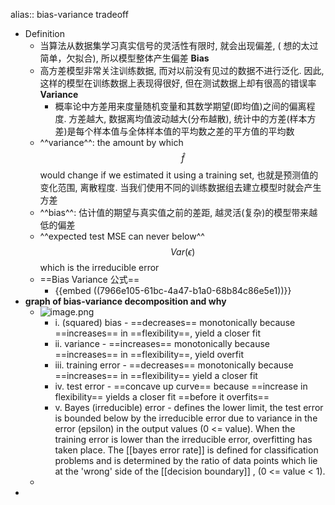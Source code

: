 alias:: bias-variance tradeoff
- Definition
	- 当算法从数据集学习真实信号的灵活性有限时, 就会出现偏差, ( 想的太过简单，欠拟合), 所以模型整体产生偏差 **Bias**
	- 高方差模型非常关注训练数据, 而对以前没有见过的数据不进行泛化. 因此, 这样的模型在训练数据上表现得很好, 但在测试数据上却有很高的错误率 **Variance**
		- 概率论中方差用来度量随机变量和其数学期望(即均值)之间的偏离程度. 方差越大, 数据离均值波动越大(分布越散), 
		  统计中的方差(样本方差)是每个样本值与全体样本值的平均数之差的平方值的平均数
	- ^^variance^^: the amount by which $$\hat f$$ would change if we estimated it using a training set, 也就是预测值的变化范围, 离散程度. 当我们使用不同的训练数据组去建立模型时就会产生方差
	- ^^bias^^: 估计值的期望与真实值之前的差距, 越灵活(复杂)的模型带来越低的偏差
	- ^^expected test MSE can never below^^ $$Var(\epsilon)$$ which is the irreducible error
	- ==Bias Variance 公式==
		- {{embed ((7966e105-61bc-4a47-b1a0-68b84c86e5e1))}}
- **graph of bias-variance decomposition and why**
	- ![image.png](../assets/image_1646369061357_0.png)
		- i. (squared) bias - ==decreases== monotonically because ==increases== in ==flexibility==, yield a closer fit
		- ii. variance - ==increases== monotonically because ==increases== in ==flexibility==,  yield overfit
		- iii. training error - ==decreases== monotonically because ==increases== in ==flexibility== yield a closer fit
		- iv. test error - ==concave up curve== because ==increase in flexibility== yields a closer fit ==before it overfits==
		- v. Bayes (irreducible) error - defines the lower limit, the test error is bounded below by the irreducible error due to variance in the error (epsilon) in the output values (0 <= value). When the training error is lower than the irreducible error, overfitting has taken place.
		  The [[bayes error rate]] is defined for classification problems and is determined by the ratio of data points which lie at the 'wrong' side of the [[decision boundary]] , (0 <= value < 1).
	-
-
